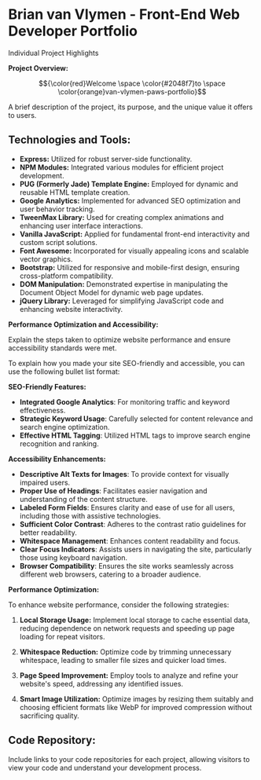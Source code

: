 # Brian van Vlymen - Front-End Web Developer Portfolio 
Individual Project Highlights

**Project Overview:**

$${\color{red}Welcome \space \color{#2048f7}to \space \color{orange}van-vlymen-paws-portfolio}$$


A brief description of the project, its purpose, and the unique value it offers to users.

## **Technologies and Tools:**

-  **Express:** Utilized for robust server-side functionality.
-  **NPM Modules:** Integrated various modules for efficient project development.
-  **PUG (Formerly Jade) Template Engine:** Employed for dynamic and reusable HTML template creation.
-  **Google Analytics:** Implemented for advanced SEO optimization and user behavior tracking.
-  **TweenMax Library:** Used for creating complex animations and enhancing user interface interactions.
-  **Vanilla JavaScript:** Applied for fundamental front-end interactivity and custom script solutions.
-  **Font Awesome:** Incorporated for visually appealing icons and scalable vector graphics.
-  **Bootstrap:** Utilized for responsive and mobile-first design, ensuring cross-platform compatibility.
-  **DOM Manipulation:** Demonstrated expertise in manipulating the Document Object Model for dynamic web page updates.
-  **jQuery Library:** Leveraged for simplifying JavaScript code and enhancing website interactivity.

**Performance Optimization and Accessibility:**

Explain the steps taken to optimize website performance and ensure accessibility standards were met.

To explain how you made your site SEO-friendly and accessible, you can use the following bullet list format:

**SEO-Friendly Features:**
- **Integrated Google Analytics**: For monitoring traffic and keyword effectiveness.
- **Strategic Keyword Usage**: Carefully selected for content relevance and search engine optimization.
- **Effective HTML Tagging**: Utilized HTML tags to improve search engine recognition and ranking.

**Accessibility Enhancements:**
- **Descriptive Alt Texts for Images**: To provide context for visually impaired users.
- **Proper Use of Headings**: Facilitates easier navigation and understanding of the content structure.
- **Labeled Form Fields**: Ensures clarity and ease of use for all users, including those with assistive technologies.
- **Sufficient Color Contrast**: Adheres to the contrast ratio guidelines for better readability.
- **Whitespace Management**: Enhances content readability and focus.
- **Clear Focus Indicators**: Assists users in navigating the site, particularly those using keyboard navigation.
- **Browser Compatibility**: Ensures the site works seamlessly across different web browsers, catering to a broader audience.

**Performance Optimization:**

To enhance website performance, consider the following strategies:

1. **Local Storage Usage:** Implement local storage to cache essential data, reducing dependence on network requests and speeding up page loading for repeat visitors.

1. **Whitespace Reduction:** Optimize code by trimming unnecessary whitespace, leading to smaller file sizes and quicker load times.

1. **Page Speed Improvement:** Employ tools to analyze and refine your website's speed, addressing any identified issues.

1. **Smart Image Utilization:** Optimize images by resizing them suitably and choosing efficient formats like WebP for improved compression without sacrificing quality.


## **Code Repository:**

Include links to your code repositories for each project, allowing visitors to view your code and understand your development process.
